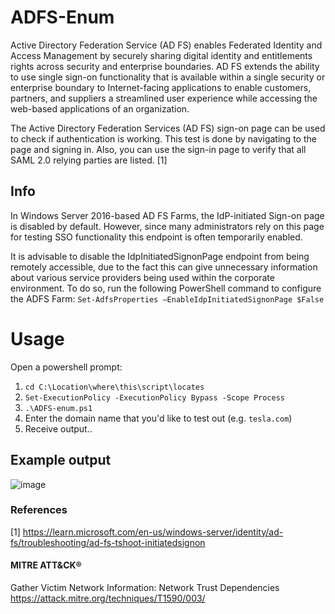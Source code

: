 # ADFS-Enum
Active Directory Federation Service (AD FS) enables Federated Identity and Access Management by securely sharing digital identity and entitlements rights across security and enterprise boundaries. AD FS extends the ability to use single sign-on functionality that is available within a single security or enterprise boundary to Internet-facing applications to enable customers, partners, and suppliers a streamlined user experience while accessing the web-based applications of an organization.

The Active Directory Federation Services (AD FS) sign-on page can be used to check if authentication is working. This test is done by navigating to the page and signing in. Also, you can use the sign-in page to verify that all SAML 2.0 relying parties are listed. [1] 

## Info
In Windows Server 2016-based AD FS Farms, the IdP-initiated Sign-on page is disabled by default. However, since many administrators rely on this page for testing SSO functionality this endpoint is often temporarily enabled. 

It is advisable to disable the IdpInitiatedSignonPage endpoint from being remotely accessible, due to the fact this can give unnecessary information about various service providers being used within the corporate environment. To do so, run the following PowerShell command to configure the ADFS Farm:
```Set-AdfsProperties –EnableIdpInitiatedSignonPage $False```

# Usage
Open a powershell prompt:

1. ```cd C:\Location\where\this\script\locates```
2. ```Set-ExecutionPolicy -ExecutionPolicy Bypass -Scope Process```
3. ```.\ADFS-enum.ps1```
4. Enter the domain name that you'd like to test out (e.g. ```tesla.com```)
5. Receive output..

## Example output

![image](https://github.com/user-attachments/assets/0aa0b408-07f3-4bd2-8131-fb177c0ba577)

### References
[1] https://learn.microsoft.com/en-us/windows-server/identity/ad-fs/troubleshooting/ad-fs-tshoot-initiatedsignon

#### MITRE ATT&CK® 
Gather Victim Network Information: Network Trust Dependencies
https://attack.mitre.org/techniques/T1590/003/ 

